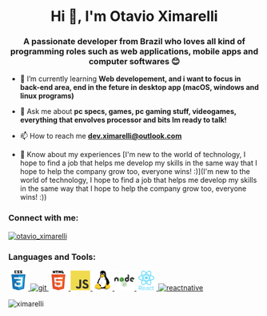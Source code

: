<h1 align="center">Hi 👋, I'm Otavio Ximarelli</h1>
<h3 align="center">A passionate developer from Brazil who loves all kind of programming roles such as web applications, mobile apps and computer softwares 😊</h3>

- 🌱 I’m currently learning **Web developement, and i want to focus in back-end area, end in the feture in desktop app (macOS, windows and linux programs)**

- 💬 Ask me about **pc specs, games, pc gaming stuff, videogames, everything that envolves processor and bits Im ready to talk!**

- 📫 How to reach me **dev.ximarelli@outlook.com**

- 📄 Know about my experiences [I'm new to the world of technology, I hope to find a job that helps me develop my skills in the same way that I hope to help the company grow too, everyone wins! :)](I'm new to the world of technology, I hope to find a job that helps me develop my skills in the same way that I hope to help the company grow too, everyone wins! :))

<h3 align="left">Connect with me:</h3>
<p align="left">
<a href="https://instagram.com/otavio_ximarelli" target="blank"><img align="center" src="https://raw.githubusercontent.com/rahuldkjain/github-profile-readme-generator/master/src/images/icons/Social/instagram.svg" alt="otavio_ximarelli" height="30" width="40" /></a>
</p>

<h3 align="left">Languages and Tools:</h3>
<p align="left"> <a href="https://www.w3schools.com/css/" target="_blank" rel="noreferrer"> <img src="https://raw.githubusercontent.com/devicons/devicon/master/icons/css3/css3-original-wordmark.svg" alt="css3" width="40" height="40"/> </a> <a href="https://git-scm.com/" target="_blank" rel="noreferrer"> <img src="https://www.vectorlogo.zone/logos/git-scm/git-scm-icon.svg" alt="git" width="40" height="40"/> </a> <a href="https://www.w3.org/html/" target="_blank" rel="noreferrer"> <img src="https://raw.githubusercontent.com/devicons/devicon/master/icons/html5/html5-original-wordmark.svg" alt="html5" width="40" height="40"/> </a> <a href="https://developer.mozilla.org/en-US/docs/Web/JavaScript" target="_blank" rel="noreferrer"> <img src="https://raw.githubusercontent.com/devicons/devicon/master/icons/javascript/javascript-original.svg" alt="javascript" width="40" height="40"/> </a> <a href="https://www.linux.org/" target="_blank" rel="noreferrer"> <img src="https://raw.githubusercontent.com/devicons/devicon/master/icons/linux/linux-original.svg" alt="linux" width="40" height="40"/> </a> <a href="https://nodejs.org" target="_blank" rel="noreferrer"> <img src="https://raw.githubusercontent.com/devicons/devicon/master/icons/nodejs/nodejs-original-wordmark.svg" alt="nodejs" width="40" height="40"/> </a> <a href="https://reactjs.org/" target="_blank" rel="noreferrer"> <img src="https://raw.githubusercontent.com/devicons/devicon/master/icons/react/react-original-wordmark.svg" alt="react" width="40" height="40"/> </a> <a href="https://reactnative.dev/" target="_blank" rel="noreferrer"> <img src="https://reactnative.dev/img/header_logo.svg" alt="reactnative" width="40" height="40"/> </a> </p>

<p><img align="center" src="https://github-readme-stats.vercel.app/api/top-langs?username=ximarelli&show_icons=true&locale=en&layout=compact" alt="ximarelli" /></p>
